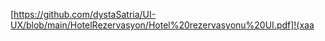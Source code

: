 [https://github.com/dystaSatria/UI-UX/blob/main/HotelRezervasyon/Hotel%20rezervasyonu%20UI.pdf]!(xaa
